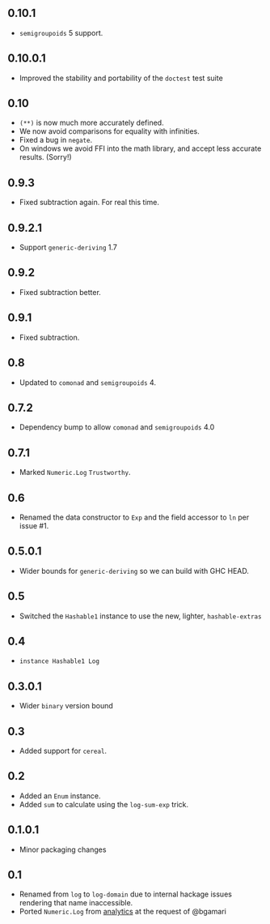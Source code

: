 0.10.1
------
* `semigroupoids` 5 support.

0.10.0.1
--------
* Improved the stability and portability of the `doctest` test suite

0.10
----
* `(**)` is now much more accurately defined.
* We now avoid comparisons for equality with infinities.
* Fixed a bug in `negate`.
* On windows we avoid FFI into the math library, and accept less accurate results. (Sorry!)

0.9.3
-------
* Fixed subtraction again. For real this time.

0.9.2.1
-------
* Support `generic-deriving` 1.7

0.9.2
-----
* Fixed subtraction better.

0.9.1
-----
* Fixed subtraction.

0.8
---
* Updated to `comonad` and `semigroupoids` 4.

0.7.2
-----
* Dependency bump to allow `comonad` and `semigroupoids` 4.0

0.7.1
-----
* Marked `Numeric.Log` `Trustworthy`.

0.6
---
* Renamed the data constructor to `Exp` and the field accessor to `ln` per issue #1.

0.5.0.1
-------
* Wider bounds for `generic-deriving` so we can build with GHC HEAD.

0.5
---
* Switched the `Hashable1` instance to use the new, lighter, `hashable-extras`

0.4
---
* `instance Hashable1 Log`

0.3.0.1
-------
* Wider `binary` version bound

0.3
---
* Added support for `cereal`.

0.2
---
* Added an `Enum` instance.
* Added `sum` to calculate using the `log-sum-exp` trick.

0.1.0.1
-------
* Minor packaging changes

0.1
---
* Renamed from `log` to `log-domain` due to internal hackage issues rendering that name inaccessible.
* Ported `Numeric.Log` from [analytics](http://github.com/analytics) at the request of @bgamari
